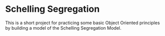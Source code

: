 # Schelling Segregation
This is a short project for practicing some basic Object Oriented principles by building a model of the Schelling Segregation Model.
